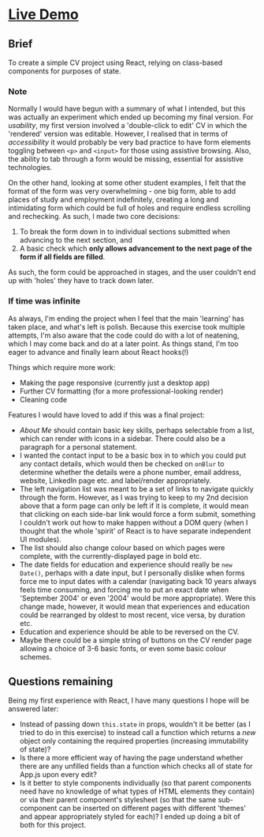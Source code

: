 # [Live Demo](https://daoudmerchant.github.io/cv-app/)

## Brief

To create a simple CV project using React, relying on class-based components for purposes of state.

### Note

Normally I would have begun with a summary of what I intended, but this was actually an experiment which ended up becoming my final version. For _usability_, my first version involved a 'double-click to edit' CV in which the 'rendered' version was editable. However, I realised that in terms of _accessibility_ it would probably be very bad practice to have form elements toggling between `<p>` and `<input>` for those using assistive browsing. Also, the ability to tab through a form would be missing, essential for assistive technologies.

On the other hand, looking at some other student examples, I felt that the format of the form was very overwhelming - one big form, able to add places of study and employment indefinitely, creating a long and intimidating form which could be full of holes and require endless scrolling and rechecking. As such, I made two core decisions:

1. To break the form down in to individual sections submitted when advancing to the next section, and
2. A basic check which **only allows advancement to the next page of the form if all fields are filled**.

As such, the form could be approached in stages, and the user couldn't end up with 'holes' they have to track down later.

### If time was infinite

As always, I'm ending the project when I feel that the main 'learning' has taken place, and what's left is polish. Because this exercise took multiple attempts, I'm also aware that the code could do with a lot of neatening, which I may come back and do at a later point. As things stand, I'm too eager to advance and finally learn about React hooks(!)

Things which require more work:

- Making the page responsive (currently just a desktop app)
- Further CV formatting (for a more professional-looking render)
- Cleaning code

Features I would have loved to add if this was a final project:

- _About Me_ should contain basic key skills, perhaps selectable from a list, which can render with icons in a sidebar. There could also be a paragraph for a personal statement.
- I wanted the contact input to be a basic box in to which you could put any contact details, which would then be checked on `onBlur` to determine whether the details were a phone number, email address, website, LinkedIn page etc. and label/render appropriately.
- The left navigation list was meant to be a set of links to navigate quickly through the form. However, as I was trying to keep to my 2nd decision above that a form page can only be left if it is complete, it would mean that clicking on each side-bar link would force a form submit, something I couldn't work out how to make happen without a DOM query (when I thought that the whole 'spirit' of React is to have separate independent UI modules).
- The list should also change colour based on which pages were complete, with the currently-displayed page in bold etc.
- The date fields for education and experience should really be `new Date()`, perhaps with a date input, but I personally dislike when forms force me to input dates with a calendar (navigating back 10 years always feels time consuming, and forcing me to put an exact date when 'September 2004' or even '2004' would be more appropriate). Were this change made, however, it would mean that experiences and education could be rearranged by oldest to most recent, vice versa, by duration etc.
- Education and experience should be able to be reversed on the CV.
- Maybe there could be a simple string of buttons on the CV render page allowing a choice of 3-6 basic fonts, or even some basic colour schemes.

## Questions remaining

Being my first experience with React, I have many questions I hope will be answered later:

- Instead of passing down `this.state` in props, wouldn't it be better (as I tried to do in this exercise) to instead call a function which returns a _new_ object only containing the required properties (increasing immutability of state)?
- Is there a more efficient way of having the page understand whether there are any unfilled fields than a function which checks all of state for App.js upon every edit?
- Is it better to style components individually (so that parent components need have no knowledge of what types of HTML elements they contain) or via their parent component's stylesheet (so that the same sub-component can be inserted on different pages with different 'themes' and appear appropriately styled for each)? I ended up doing a bit of both for this project.
